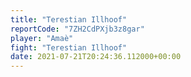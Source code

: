 ```yaml
---
title: "Terestian Illhoof"
reportCode: "7ZH2CdPXjb3z8gar"
player: "Amaè"
fight: "Terestian Illhoof"
date: 2021-07-21T20:24:36.112000+00:00
---
```

